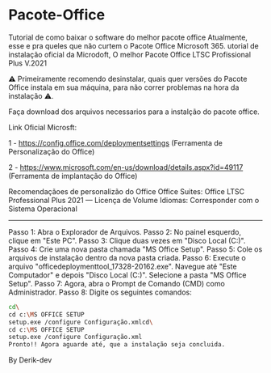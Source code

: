 # Pacote-Office
Tutorial de como baixar o software do melhor pacote office Atualmente, esse e pra queles que não curtem o Pacote Office Microsoft 365.
utorial de instalação oficial da Microdoft, O melhor Pacote Office LTSC Profissional Plus V.2021

⚠️ Primeiramente recomendo desinstalar, quais quer versões do Pacote Office instala em sua máquina,
para não correr problemas na hora da instalação ⚠️.

Faça download dos arquivos necessarios para a instalção do pacote office.

Link Oficial Microsft:

1 - https://config.office.com/deploymentsettings (Ferramenta de Personalização do Office)

2 - https://www.microsoft.com/en-us/download/details.aspx?id=49117 (Ferramenta de implantação do Office)

Recomendaçãoes de personalizão do Office
Office Suites:
Office LTSC Professional Plus 2021 — Licença de Volume
Idiomas:
Corresponder com o Sistema Operacional

---------------------------------------------------------------------------------------------------------
Passo 1: Abra o Explorador de Arquivos.
Passo 2: No painel esquerdo, clique em "Este PC".
Passo 3: Clique duas vezes em "Disco Local (C:)".
Passo 4: Crie uma nova pasta chamada "MS Office Setup".
Passo 5: Cole os arquivos de instalação dentro da nova pasta criada.
Passo 6: Execute o arquivo "officedeploymenttool_17328-20162.exe". Navegue até "Este Computador" e depois "Disco Local (C:)". Selecione a pasta "MS Office Setup".
Passo 7: Agora, abra o Prompt de Comando (CMD) como Administrador.
Passo 8: Digite os seguintes comandos:
```bash
cd\
cd c:\MS OFFICE SETUP
setup.exe /configure Configuração.xmlcd\
cd c:\MS OFFICE SETUP
setup.exe /configure Configuração.xml
Pronto!! Agora aguarde até, que a instalação seja concluida.
```

By Derik-dev
